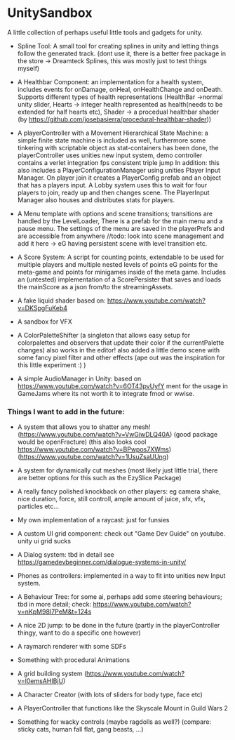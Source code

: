 # UnitySandbox
A little collection of perhaps useful little tools and gadgets for unity.

- Spline Tool: A small tool for creating splines in unity and letting things follow the generated track. (dont use it, there is a better free package in the store -> Dreamteck Splines, this was mostly just to test things myself)

- A Healthbar Component: an implementation for a health system, includes events for onDamage, onHeal, onHealthChange and onDeath. Supports different types of health representations (HealthBar ->normal unity slider, Hearts -> integer health represented as health(needs to be extended for half hearts etc), Shader -> a procedual healthbar shader (by https://github.com/josebasierra/procedural-healthbar-shader))

- A playerController with a Movement Hierarchical State Machine: a simple finite state machine is included as well, furthermore some tinkering with scriptable object as stat-containers has been done, the playerController uses unities new input system, demo controller contains a verlet integration fps consistent triple jump
In addition: this also includes a PlayerConfigurationManager using unities Player Input Manager. On player join it creates a PlayerConfig prefab and an object that has a players input. A Lobby system uses this to wait for four players to join, ready up and then changes scene. The PlayerInput Manager also houses and distributes stats for players.

- A Menu template with options and scene transitions; transitions are handled by the LevelLoader, There is a prefab for the main menu and a pause menu. The settings of the menu are saved in the playerPrefs and are accessible from anywhere
//todo: look into scene management and add it here -> eG having persistent scene with level transition etc.

- A Score System: A script for counting points, extendable to be used for multiple players and multiple nested levels of points eG points for the meta-game and points for minigames inside of the meta game.
Includes an (untested) implementation of a ScorePersister that saves and loads the mainScore as a json from/to the streamingAssets.

- A fake liquid shader based on: https://www.youtube.com/watch?v=DKSpgFuKeb4

- A sandbox for VFX

- A ColorPaletteShifter (a singleton that allows easy setup for colorpalettes and observers that update their color if the currentPalette changes) also works in the editor!
also added a little demo scene with some fancy pixel filter and other effects (ape out was the inspiration for this little experiment :) )

- A simple AudioManager in Unity: based on https://www.youtube.com/watch?v=6OT43pvUyfY ment for the usage in GameJams where its not worth it to integrate fmod or wwise.


### Things I want to add in the future:

- A system that allows you to shatter any mesh! (https://www.youtube.com/watch?v=VwGiwDLQ40A) (good package would be openFracture) (this also looks cool https://www.youtube.com/watch?v=BPwpos7XWms) (https://www.youtube.com/watch?v=1UsuZsaUUng)

- A system for dynamically cut meshes (most likely just little trial, there are better options for this such as the EzySlice Package)

- A really fancy polished knockback on other players: eg camera shake, nice duration, force, still controll, ample amount of juice, sfx, vfx, particles etc...

- My own implementation of a raycast: just for funsies

- A custom UI grid component: check out "Game Dev Guide" on youtube. unity ui grid sucks

- A Dialog system: tbd in detail see https://gamedevbeginner.com/dialogue-systems-in-unity/

- Phones as controllers: implemented in a way to fit into unities new Input system.

- A Behaviour Tree: for some ai, perhaps add some steering behaviours; tbd in more detail; check: https://www.youtube.com/watch?v=nKpM98I7PeM&t=124s

- A nice 2D jump: to be done in the future (partly in the playerController thingy, want to do a specific one however)

- A raymarch renderer with some SDFs

- Something with procedural Animations

- A grid building system (https://www.youtube.com/watch?v=l0emsAHIBjU)

- A Character Creator (with lots of sliders for body type, face etc)

- A PlayerController that functions like the Skyscale Mount in Guild Wars 2

- Something for wacky controls (maybe ragdolls as well?) (compare: sticky cats, human fall flat, gang beasts, ...)
